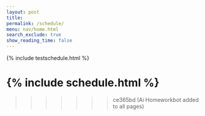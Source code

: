 ```yaml
---
layout: post
title: 
permalink: /schedule/
menu: nav/home.html
search_exclude: true
show_reading_time: false
---
```



{% include testschedule.html %}



<!-- Include AI Homework Bot -->
<link rel="stylesheet" href="/path-to/ai-homework-bot.css">
<script src="/path-to/ai-homework-bot.js"></script>



{% include schedule.html %}
=======
>>>>>>> ce365bd (Ai Homeworkbot added to all pages)
